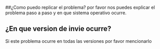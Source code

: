 ##¿Como puedo replicar el problema?
por favor nos puedes explicar el problema paso a paso y en que sistema operativo ocurre.
## ¿En que version de invie ocurre?
Si este problema ocurre en todas las versiones por favor mencionarlo
